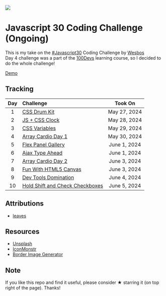 ![](https://javascript30.com/images/JS3-social-share.png)

# Javascript 30 Coding Challenge (Ongoing)
This is my take on the [#Javascript30](https://javascript30.com/) Coding Challenge by [Wesbos](https://github.com/wesbos/JavaScript30)  
Day 4 challenge was a part of the [100Devs](https://leonnoel.com/100devs/) learning course, so I decided to do the whole challenge!

[Demo](https://jordles.github.io/Javascript-30/)

## Tracking

| Day | Challenge                                           |    Took On     |
| :-: | :-------------------------------------------------- | :------------: |
|  1  | [CSS Drum Kit][1]                                   |  May 27, 2024  |
|  2  | [JS + CSS Clock][2]                                 |  May 28, 2024  |
|  3  | [CSS Variables][3]                                  |  May 29, 2024  |
|  4  | [Array Cardio Day 1][4]                             |  May 30, 2024  |
|  5  | [Flex Panel Gallery][5]                             |  June 1, 2024  |
|  6  | [Ajax Type Ahead][6]                                |  June 1, 2024  |
|  7  | [Array Cardio Day 2][7]                             |  June 3, 2024  |
|  8  | [Fun With HTML5 Canvas][8]                          |  June 3, 2024  |
|  9  | [Dev Tools Domination][9]                           |  June 4, 2024  |
|  10  | [Hold Shift and Check Checkboxes][10]              |  June 5, 2024  |

[1]: /Day%2001
[2]: /Day%2002
[3]: /Day%2003
[4]: /Day%2004
[5]: /Day%2005
[6]: /Day%2006
[7]: /Day%2007
[8]: /Day%2008
[9]: /Day%2009
[10]: /Day%2010

<!-- %20 is the URL encoding for a space -->

## Attributions

* [leaves](https://clipart-library.com/clipart/8izrdA9LT.htm)

## Resources

* [Unsplash](https://unsplash.com/)
* [IconMonstr](https://iconmonstr.com/)
* [Border Image Generator](https://developer.mozilla.org/en-US/docs/Web/CSS/CSS_backgrounds_and_borders/Border-image_generator)

## Note

If you like this repo and find it useful, please consider ★ starring it (on top right of the page). Thanks!

